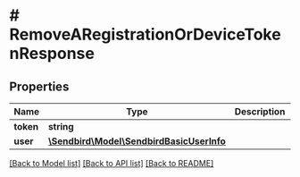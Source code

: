 # # RemoveARegistrationOrDeviceTokenResponse

## Properties

Name | Type | Description | Notes
------------ | ------------- | ------------- | -------------
**token** | **string** |  | [optional]
**user** | [**\Sendbird\Model\SendbirdBasicUserInfo**](SendbirdBasicUserInfo.md) |  | [optional]

[[Back to Model list]](../../README.md#models) [[Back to API list]](../../README.md#endpoints) [[Back to README]](../../README.md)
